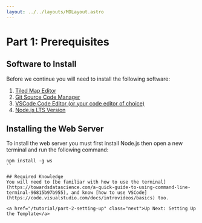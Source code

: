 ```yaml
---
layout: ../../layouts/MDLayout.astro
---
```

# Part 1: Prerequisites
## Software to Install

Before we continue you will need to install the following software:
1. [Tiled Map Editor](http://www.mapeditor.org/) 
2. [Git Source Code Manager](https://git-scm.com/downloads)
3. [VSCode Code Editor (or your code editor of choice)](https://code.visualstudio.com/)
4. [Node.js LTS Version](https://nodejs.org/en/download/)

## Installing the Web Server
To install the web server you must first install Node.js then open a new terminal and run the following command:
```
npm install -g ws
``

## Required Knowledge
You will need to [be familiar with how to use the terminal](https://towardsdatascience.com/a-quick-guide-to-using-command-line-terminal-96815b97b955), and know [how to use VSCode](https://code.visualstudio.com/docs/introvideos/basics) too.

<a href="/tutorial/part-2-setting-up" class="next">Up Next: Setting Up the Template</a>